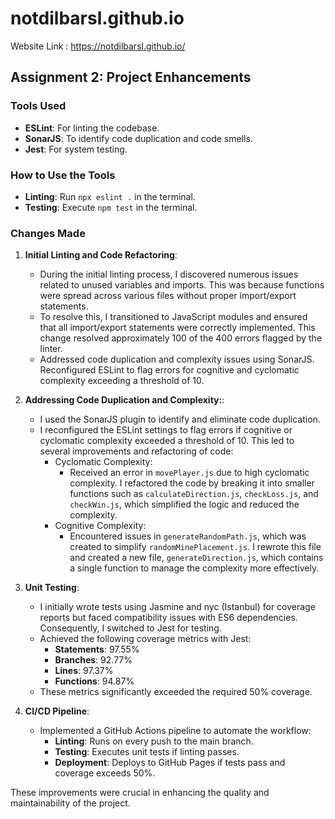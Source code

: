 # notdilbarsl.github.io
Website Link : https://notdilbarsl.github.io/

## Assignment 2: Project Enhancements

### Tools Used

- **ESLint**: For linting the codebase.
- **SonarJS**: To identify code duplication and code smells.
- **Jest**: For system testing.

### How to Use the Tools

- **Linting**: Run `npx eslint .` in the terminal.
- **Testing**: Execute `npm test` in the terminal.

### Changes Made

1. **Initial Linting and Code Refactoring**:
   - During the initial linting process, I discovered numerous issues related to unused variables and imports. This was because functions were spread across various files without proper import/export statements.
   - To resolve this, I transitioned to JavaScript modules and ensured that all import/export statements were correctly implemented. This change resolved approximately 100 of the 400 errors flagged by the linter.
   - Addressed code duplication and complexity issues using SonarJS. Reconfigured ESLint to flag errors for cognitive and cyclomatic complexity exceeding a threshold of 10.

2. **Addressing Code Duplication and Complexity:**:
   - I used the SonarJS plugin to identify and eliminate code duplication.
   - I reconfigured the ESLint settings to flag errors if cognitive or cyclomatic complexity exceeded a threshold of 10. This led to several improvements and refactoring of code:
     - Cyclomatic Complexity:
       - Received an error in `movePlayer.js` due to high cyclomatic complexity. I refactored the code by breaking it into smaller functions such as `calculateDirection.js`, `checkLoss.js`, and `checkWin.js`, which simplified the logic and reduced the complexity.
     - Cognitive Complexity: 
       - Encountered issues in `generateRandomPath.js`, which was created to simplify `randomMinePlacement.js`. I rewrote this file and created a new file, `generateDirection.js`, which contains a single function to manage the complexity more effectively.

3. **Unit Testing**:
   - I initially wrote tests using Jasmine and nyc (Istanbul) for coverage reports but faced compatibility issues with ES6 dependencies. Consequently, I switched to Jest for testing.
   - Achieved the following coverage metrics with Jest:
     - **Statements**: 97.55%
     - **Branches**: 92.77%
     - **Lines**: 97.37%
     - **Functions**: 94.87%
   - These metrics significantly exceeded the required 50% coverage.

4. **CI/CD Pipeline**:
   - Implemented a GitHub Actions pipeline to automate the workflow:
     - **Linting**: Runs on every push to the main branch.
     - **Testing**: Executes unit tests if linting passes.
     - **Deployment**: Deploys to GitHub Pages if tests pass and coverage exceeds 50%.

These improvements were crucial in enhancing the quality and maintainability of the project.
